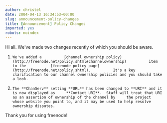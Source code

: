 ```yaml
---
author: christel
date: 2004-04-13 16:34:53+00:00
slug: announcement-policy-changes
title: [Announcement] Policy Changes
imported: yes
robots: noindex
---
```

Hi all.  We've made two changes recently of which you should be aware.



	
  1.     We've added a          [channel ownership policy](http://freenode.net/policy.shtml#channelownership)          item to the           [freenode policy page](http://freenode.net/policy.shtml).          It's a key clarification to our channel ownership policies and you should take a look.

	
  2.     The **ChanServ** setting **URL** has been changed to **URI** and it is now displayed as     **Contact URI**.  Staff will treat that URI as an assertion of ownership of the channel by     the project whose website you point to, and it may be used to help resolve ownership disputes.


Thank you for using freenode!
